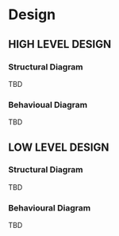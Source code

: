 # Design

## HIGH LEVEL DESIGN 

### Structural Diagram 

TBD 

### Behavioual Diagram

TBD

## LOW LEVEL DESIGN 

### Structural Diagram 

TBD 

### Behavioural Diagram 

TBD
